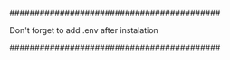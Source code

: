 ##########################################

Don't forget to add .env after instalation

##########################################
